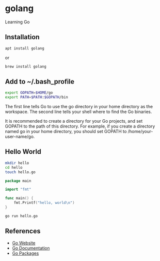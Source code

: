 # golang

Learning Go

## Installation

```bash
apt install golang
```

or

```bash
brew install golang
```

## Add to ~/.bash_profile

```bash
export GOPATH=$HOME/go
export PATH=$PATH:$GOPATH/bin
```

The first line tells Go to use the go directory in your home directory as the workspace. The second line tells your shell where to find the Go binaries.

It is recommended to create a directory for your Go projects, and set GOPATH to the path of this directory. For example, if you create a directory named go in your home directory, you should set GOPATH to /home/your-user-name/go.

## Hello World

```bash
mkdir hello
cd hello
touch hello.go
```

```go
package main

import "fmt"

func main() {
    fmt.Printf("hello, world\n")
}
```

```bash
go run hello.go
```

## References

- [Go Website](https://golang.org/)
- [Go Documentation](https://golang.org/doc/)
- [Go Packages](https://golang.org/pkg/)
